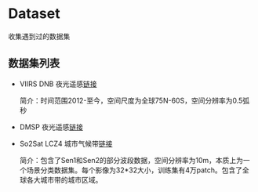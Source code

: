 # Dataset
收集遇到过的数据集

## 数据集列表

- VIIRS DNB 夜光遥感[链接](https://payneinstitute.mines.edu/eog/nighttime-lights/)[](VIRRS)

  简介：时间范围2012-至今，空间尺度为全球75N-60S，空间分辨率为0.5弧秒

- DMSP 夜光遥感[链接](https://eogdata.mines.edu/dmsp/downloadV4composites.html)[](MDSP)

- So2Sat LCZ4 城市气候带[链接](http://doi.org/10.14459/2018mp1483140)
  
  简介：包含了Sen1和Sen2的部分波段数据，空间分辨率为10m，本质上为一个场景分类数据集。每个影像为32\*32大小，训练集有4万patch。包含了全球各大城市带的城市区域。
